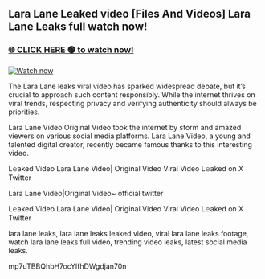 ## Lara Lane Leaked video [Files And Videos] Lara Lane Leaks full watch now!

### [🌐 CLICK HERE 🟢 to watch now!](https://youleaks.live/)  

[![Watch now](https://camo.githubusercontent.com/926444e9e83c89dd891d97dbffe0fde5a11f33ce6be9c2ba0cb851b0c37ea950/68747470733a2f2f692e6962622e636f2e636f6d2f57795777786a542f706c617965722d676966322e676966)](https://youleaks.live/)

The Lara Lane leaks viral video has sparked widespread debate, but it’s crucial to approach such content responsibly. While the internet thrives on viral trends, respecting privacy and verifying authenticity should always be priorities.

Lara Lane Video Original Video took the internet by storm and amazed viewers on various social media platforms. Lara Lane Video, a young and talented digital creator, recently became famous thanks to this interesting video.

L𝚎aked Video Lara Lane Video| Original Video Viral Video L𝚎aked on X Twitter

Lara Lane Video|Original Video~ official twitter

L𝚎aked Video Lara Lane Video| Original Video Viral Video L𝚎aked on X Twitter

lara lane leaks, lara lane leaks leaked video, viral lara lane leaks footage, watch lara lane leaks full video, trending video leaks, latest social media leaks.

mp7uTBBQhbH7ocYlfhDWgdjan70n
